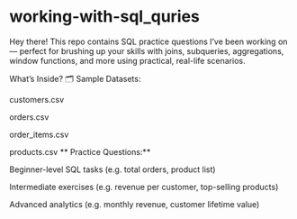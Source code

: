 # working-with-sql_quries
Hey there! 
This repo contains SQL practice questions I’ve been working on — perfect for brushing up your skills with joins, subqueries, aggregations, window functions, and more using practical, real-life scenarios.

 What’s Inside?
🗂 Sample Datasets:

customers.csv

orders.csv

order_items.csv

products.csv
**
 Practice Questions:**

Beginner-level SQL tasks (e.g. total orders, product list)

Intermediate exercises (e.g. revenue per customer, top-selling products)

Advanced analytics (e.g. monthly revenue, customer lifetime value)
